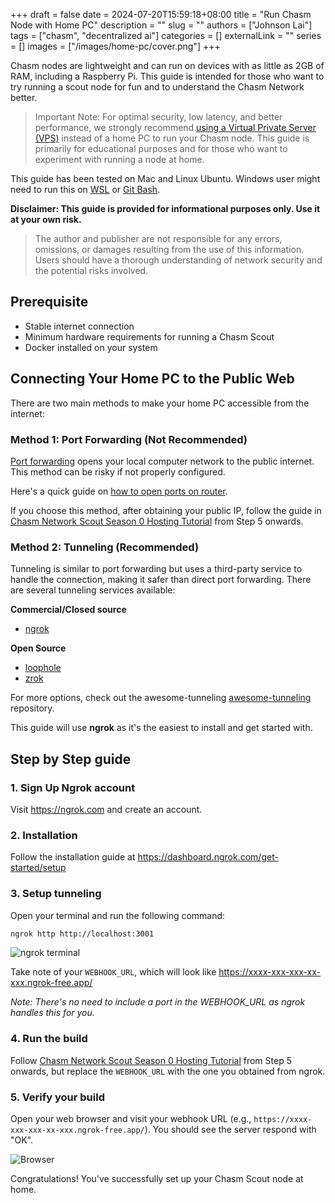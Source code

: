 +++ 
draft = false
date = 2024-07-20T15:59:18+08:00
title = "Run Chasm Node with Home PC"
description = ""
slug = ""
authors = ["Johnson Lai"]
tags = ["chasm", "decentralized ai"]
categories = []
externalLink = ""
series = []
images = ["/images/home-pc/cover.png"]
+++

Chasm nodes are lightweight and can run on devices with as little as 2GB of RAM, including a Raspberry Pi. This guide is intended for those who want to try running a scout node for fun and to understand the Chasm Network better. 

> Important Note: For optimal security, low latency, and better performance, we strongly recommend [using a Virtual Private Server (VPS)](https://superoo7.com/posts/chasm-network-scout-hosting/) instead of a home PC to run your Chasm node. This guide is primarily for educational purposes and for those who want to experiment with running a node at home.


This guide has been tested on Mac and Linux Ubuntu. Windows user might need to run this on [WSL](https://learn.microsoft.com/en-us/windows/wsl/install) or [Git Bash](https://git-scm.com/downloads).

**Disclaimer: This guide is provided for informational purposes only. Use it at your own risk.**

> The author and publisher are not responsible for any errors, omissions, or damages resulting from the use of this information. Users should have a thorough understanding of network security and the potential risks involved. 


## Prerequisite

- Stable internet connection
- Minimum hardware requirements for running a Chasm Scout
- Docker installed on your system

## Connecting Your Home PC to the Public Web

There are two main methods to make your home PC accessible from the internet:

### Method 1: Port Forwarding (Not Recommended)

[Port forwarding](https://en.wikipedia.org/wiki/Port_forwarding) opens your local computer network to the public internet. This method can be risky if not properly configured.

Here's a quick guide on [how to open ports on router](https://nordvpn.com/blog/open-ports-on-router/).

If you choose this method, after obtaining your public IP, follow the guide in [Chasm Network Scout Season 0 Hosting Tutorial](https://superoo7.com/posts/chasm-network-scout-hosting/) from Step 5 onwards.

### Method 2: Tunneling (Recommended)

Tunneling is similar to port forwarding but uses a third-party service to handle the connection, making it safer than direct port forwarding. There are several tunneling services available:

**Commercial/Closed source**
- [ngrok](https://ngrok.com)

**Open Source**
- [loophole](https://loophole.cloud/)
- [zrok](https://zrok.io/)

For more options, check out the awesome-tunneling [awesome-tunneling](https://github.com/anderspitman/awesome-tunneling) repository.

This guide will use **ngrok** as it's the easiest to install and get started with.

## Step by Step guide

### 1. Sign Up Ngrok account

Visit https://ngrok.com and create an account.

### 2. Installation

Follow the installation guide at https://dashboard.ngrok.com/get-started/setup

### 3. Setup tunneling

Open your terminal and run the following command:

```sh
ngrok http http://localhost:3001
```

![ngrok terminal](/images/home-pc/ngrok-terminal.png)

Take note of your `WEBHOOK_URL`, which will look like https://xxxx-xxx-xxx-xx-xxx.ngrok-free.app/

_Note: There's no need to include a port in the WEBHOOK_URL as ngrok handles this for you._


### 4. Run the build

Follow [Chasm Network Scout Season 0 Hosting Tutorial](https://superoo7.com/posts/chasm-network-scout-hosting/) from Step 5 onwards, but replace the `WEBHOOK_URL` with the one you obtained from ngrok.

### 5. Verify your build

Open your web browser and visit your webhook URL (e.g., `https://xxxx-xxx-xxx-xx-xxx.ngrok-free.app/`). You should see the server respond with "OK".

![Browser](/images/home-pc/ngrok-browser.jpeg)

Congratulations! You've successfully set up your Chasm Scout node at home.